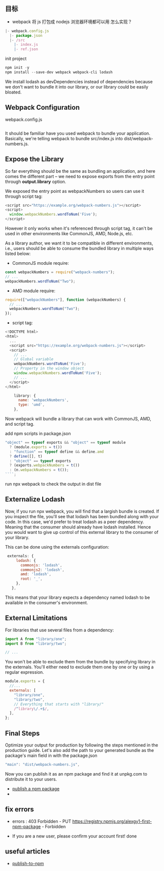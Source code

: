 ## 目标

- webpack 将 js 打包成 nodejs 浏览器环境都可以用 怎么实现？

```js
|- webpack.config.js
  |- package.json
  |- /src
    |- index.js
    |- ref.json
```

init project

```js
npm init -y
npm install --save-dev webpack webpack-cli lodash
```

We install lodash as devDependencies instead of dependencies because we don't want to bundle it into our library, or our library could be easily bloated.

## Webpack Configuration

webpack.config.js

```js

```

It should be familiar have you used webpack to bundle your application. Basically, we're telling webpack to bundle src/index.js into dist/webpack-numbers.js.

## Expose the Library

So far everything should be the same as bundling an application, and here comes the different part – we need to expose exports from the entry point through **output.library** option.

We exposed the entry point as webpackNumbers so users can use it through script tag:

```js
<script src="https://example.org/webpack-numbers.js"></script>
<script>
  window.webpackNumbers.wordToNum('Five');
</script>
```

However it only works when it's referenced through script tag, it can't be used in other environments like CommonJS, AMD, Node.js, etc.

As a library author, we want it to be compatible in different environments, i.e., users should be able to consume the bundled library in multiple ways listed below:

- CommonJS module require:

```js
const webpackNumbers = require("webpack-numbers");
// ...
webpackNumbers.wordToNum("Two");
```

- AMD module require:

```js
require(["webpackNumbers"], function (webpackNumbers) {
  // ...
  webpackNumbers.wordToNum("Two");
});
```

- script tag:

```js
<!DOCTYPE html>
<html>
  ...
  <script src="https://example.org/webpack-numbers.js"></script>
  <script>
    // ...
    // Global variable
    webpackNumbers.wordToNum('Five');
    // Property in the window object
    window.webpackNumbers.wordToNum('Five');
    // ...
  </script>
</html>
```

```js
    library: {
      name: 'webpackNumbers',
      type: 'umd',
    },
```

Now webpack will bundle a library that can work with CommonJS, AMD, and script tag.

add npm scripts in package.json

`````js
"object" == typeof exports && "object" == typeof module
  ? (module.exports = t())
  : "function" == typeof define && define.amd
  ? define([], t)
  : "object" == typeof exports
  ? (exports.webpackNumbers = t())
  : (n.webpackNumbers = t());
````;
`````

run npx webpack to check the output in dist file

## Externalize Lodash

Now, if you run npx webpack, you will find that a largish bundle is created. If you inspect the file, you'll see that lodash has been bundled along with your code. In this case, we'd prefer to treat lodash as a peer dependency. Meaning that the consumer should already have lodash installed. Hence you would want to give up control of this external library to the consumer of your library.

This can be done using the externals configuration:

```js
 externals: {
     lodash: {
       commonjs: 'lodash',
       commonjs2: 'lodash',
       amd: 'lodash',
       root: '_',
     },
   },
```

This means that your library expects a dependency named lodash to be available in the consumer's environment.

## External Limitations

For libraries that use several files from a dependency:

```js
import A from "library/one";
import B from "library/two";

// ...
```

You won't be able to exclude them from the bundle by specifying library in the externals. You'll either need to exclude them one by one or by using a regular expression.

```js
module.exports = {
  //...
  externals: [
    "library/one",
    "library/two",
    // Everything that starts with "library/"
    /^library\/.+$/,
  ],
};
```

## Final Steps

Optimize your output for production by following the steps mentioned in the production guide. Let's also add the path to your generated bundle as the package's main field in with the package.json

```js
"main": "dist/webpack-numbers.js",
```

Now you can publish it as an npm package and find it at unpkg.com to distribute it to your users.

- [publish a npm package](https://docs.npmjs.com/packages-and-modules/contributing-packages-to-the-registry)
-

## fix errors

- errors : 403 Forbidden - PUT https://registry.npmjs.org/alexgy1-first-npm-package - Forbidden

- If you are a new user, please confirm your account first! done

## useful articles

- [publish-to-npm](https://zellwk.com/blog/publish-to-npm/)

